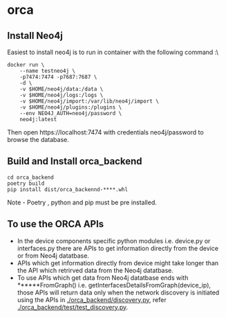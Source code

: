 # orca

## Install Neo4j
Easiest to install neo4j is to run in container with the following command :\
```
docker run \
    --name testneo4j \
    -p7474:7474 -p7687:7687 \
    -d \
    -v $HOME/neo4j/data:/data \
    -v $HOME/neo4j/logs:/logs \
    -v $HOME/neo4j/import:/var/lib/neo4j/import \
    -v $HOME/neo4j/plugins:/plugins \
    --env NEO4J_AUTH=neo4j/password \
    neo4j:latest
```
Then open https://localhost:7474 with credentials neo4j/password to browse the database.

## Build and Install orca_backend 

```
cd orca_backend
poetry build
pip install dist/orca_backennd-****.whl
```
 Note - Poetry , python and pip must be pre installed.

## To use the ORCA APIs
- In the device components specific python modules i.e. device.py or interfaces.py there are APIs to get information directly from the device or from Neo4j datatbase.
- APIs which get information directly from device might take longer than the API which retrirved data from the Neo4j datatbase.
- To use APIs which get data from Neo4j datatbase ends with ******FromGraph() i.e. getInterfacesDetailsFromGraph(device_ip), those APIs will return data only when the network discovery is initiated using the APIs in [./orca_backend/discovery.py](./orca_backend/discovery.py), refer [./orca_backend/test/test_discovery.py](./orca_backend/test/test_discovery.py).